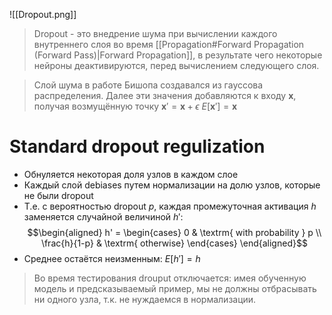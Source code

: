 ![[Dropout.png]]
> Dropout - это внедрение шума при вычислении каждого внутреннего слоя во время [[Propagation#Forward Propagation (Forward Pass)|Forward Propagation]], в результате чего некоторые нейроны деактивируются, перед вычислением следующего слоя.

> Слой шума в работе Бишопа создавался из гауссова распределения. Далее эти значения добавляются к входу $\mathbf{x}$, получая возмущённую точку $\mathbf{x}'=\mathbf{x}+\epsilon$
> $E[\mathbf{x}']=\mathbf{x}$

# Standard dropout regulization
- Обнуляется некоторая доля узлов в каждом слое
- Каждый слой debiases путем нормализации на долю узлов, которые не были dropout
- Т.е. с вероятностью dropout $p$, каждая промежуточная активация $h$ заменяется случайной величиной $h'$: $$\begin{aligned}
h' =
\begin{cases}
    0 & \textrm{ with probability } p \\
    \frac{h}{1-p} & \textrm{ otherwise}
\end{cases}
\end{aligned}$$
- Среднее остаётся неизменным: $E[h']=h$

> Во время тестирования drouput отключается: имея обученную модель и предсказываемый пример, мы не должны отбрасывать ни одного узла, т.к. не нуждаемся в нормализации.